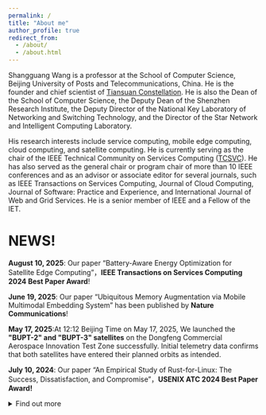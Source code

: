 ```yaml
---
permalink: /
title: "About me"
author_profile: true
redirect_from: 
  - /about/
  - /about.html
---
```

Shangguang Wang is a professor at the School of Computer Science, Beijing University of Posts and Telecommunications, China. He is the founder and chief scientist of [Tiansuan Constellation](http://www.tiansuan.org.cn/Chinese/index.html). He is also the Dean of the School of Computer Science, the Deputy Dean of the Shenzhen Research Institute, the Deputy Director of the National Key Laboratory of Networking and Switching Technology, and the Director of the Star Network and Intelligent Computing Laboratory.

His research interests include service computing, mobile edge computing, cloud computing, and satellite computing. He is currently serving as the chair of the IEEE Technical Community on Services Computing ([TCSVC](http://tab.computer.org/tcsvc/)). He has also served as the general chair or program chair of more than 10 IEEE conferences and as an advisor or associate editor for several journals, such as IEEE Transactions on Services Computing, Journal of Cloud Computing, Journal of Software: Practice and Experience, and International Journal of Web and Grid Services. He is a senior member of IEEE and a Fellow of the IET.

# NEWS!

**August 10, 2025**: Our paper “Battery-Aware Energy Optimization for Satellite Edge Computing”，**IEEE Transactions on Services Computing 2024 Best Paper Award**!

**June 19, 2025**: Our paper “Ubiquitous Memory Augmentation via Mobile Multimodal Embedding System” has been published by **Nature Communications**!

**May 17, 2025**:At 12:12 Beijing Time on May 17, 2025, We launched the **"BUPT-2" and "BUPT-3" satellites** on the Dongfeng Commercial Aerospace Innovation Test Zone successfully. Initial telemetry data confirms that both satellites have entered their planned orbits as intended.

**July 10, 2024**: Our paper “An Empirical Study of Rust-for-Linux: The Success, Dissatisfaction, and Compromise”，**USENIX ATC 2024 Best Paper Award!**

<details>
  <summary>Find out more</summary>

  **December 9, 2023**：At 7:39 AM on December 9th, the Zhuque-2 YAO-3 launch vehicle was successfully launched from the Jiuquan Satellite Launch Center in China. It successfully placed the Tianyi-33 Satellite into its designated orbits. The Tianyi-33 satellite is a 50kg class space science experimental satellite equipped with an operating system independently developed by Beijing University of Posts and Telecommunications—**the Rust-based dual-kernel real-time operating system RROS** (<https://github.com/BUPT-OS/RROS>). RROS will carry out general tasks represented by tensorflow/k8s and real-time tasks represented by real-time file systems and real-time network transmission on the satellite. It will ensure the normal execution of upper-layer applications and scientific research tasks, such as time-delay measurement between satellite and ground, live video broadcasting, onboard web chat services, pseudo-SSH experiments, etc. This marks the official application of a Rust-written dual-kernel operating system in a satellite scenario.
  ![RROS](../images/RROS%20OS.png)

  **January 15, 2023**：The third satellite called **BUPT-1** of Tiansuan constellation was successfully launched from Taiyuan, China, at 11:14am on January 15, 2023 (Beijing Time). I am the PI of the BUPT-1 satellite program.
  ![bupt-1](../images/bupt%201.png)

  **February 27, 2022**：The second satellite called [Innovation Raytheon](https://www.hugewealthfinance.com/2022/innovation-raytheon-satellite-was-successfully-launched-and-huawei-cloud-heaven-and-earth-was-successfully-networked-for-the-first-time) of Tiansuan constellation was successfully launched from Wenchang, China, at 11:06am on February 27, 2022 (Beijing Time). The satellite carries the satellite-earth integration service compuitng platform including the No. 2 edge service node based on KubeEdge of Huawei Cloud, the QUIC protocol of satellite-ground link, the network function of satellite-borne 6G core network based on knowledge graph, and the satellite-borne 5G core network v3, etc..
  ![chuangxing](../images/chuang%20xing.png)

  **January 14, 2021**: Our two papers were accepted by WWW 2022!

  **December 07, 2021**: The satellite called [BAOYUN](https://www.globaltimes.cn/page/202112/1241203.shtml) with "Satellite Intelligence Compuitng and Service Platform" as the first satellite of Tiansuan Constellation has been launched in Jiuquan, China. The platform will carry out serveral in-orbit tests and experiments including 5G Core Network with 5G gNB software, Cognitive Service Architecture for 6G Core Network, [KubeEdge+Sedna for Cloud-Edge Collaboration](https://www.globaltimes.cn/page/202112/1241203.shtml), Task Offloading in Satellite Edge Computing, Satellite Containter Management, Quick Protocl, etc..
  ![satellite](../images/BAOYUN%20satellite.png)

  **October 31, 2021**:We begin to build the [Tiansuan Constellation](https://www.globaltimes.cn/page/202111/1237937.shtml)[（天算星座）](https://www.chinanews.com/gn/2021/11-01/9599693.shtml). I am the constellation's chief scientist. The first phase of the Tiansuan Constellation consists of **six satellites** including two main satellites, two auxiliary satellites and two edge satellites, with the first satellite expected to be launched in May 2022.[[Youtube](https://www.youtube.com/watch?v=lAB72zwbCiE)][[Paper](../assets/TiansuanFinal1203.pdf)]
  ![tiansuan](../images/tian%20suan.png)

  **August 09, 2021**: [[English Video](https://www.youtube.com/watch?v=xECjZ1XBdWc)] [[Chinese Video](https://v.youku.com/v_show/id_XNTgwMjExMTM2MA==)]Our 5G core network system has been successfully deployed on the TY20 satellite and is connected to the 5G network on the ground.  

  **April 09, 2021**: The world's smallest 5G core network successfully developed by us and realized the video calling. It consists of only three network funcation(AMF, SMF, UPF) and can deploy on Raspberry Pi [[Demonstrate](../images/5Gcore.mp4)]
  <script type="text/javascript" id="clustrmaps" src="//clustrmaps.com/map_v2.js?d=7s2RCTRLsv1LHeqr7fkGoHYKYxgwead1ww3WrPGCGeA"></script>

</details>